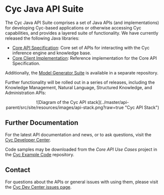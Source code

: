 Cyc Java API Suite
==================

The Cyc Java API Suite comprises a set of Java APIs (and implementations) for developing Cyc-based
applications or otherwise accessing Cyc capabilities, and provides a layered suite of functionality.
We have currently released the following Java libraries:

* [Core API Specification](core-api/README.md): Core set of APIs for interacting with the Cyc 
  inference engine and knowledge base.
* [Core Client Implementation](core-client/README.md): Reference implementation for the Core API 
  Specification.

Additionally, the [Model Generator Suite](https://github.com/cycorp/model-generator-suite) is 
available in a separate repository.

Further functionality will be rolled out in a series of releases, including the Knowledge 
Management, Natural Language, Structured Knowledge, and Administration APIs:

<center>
![Diagram of the Cyc API stack](../master/api-parent/src/site/resources/images/api-stack.png?raw=true
"Cyc API Stack")
</center>


Further Documentation
---------------------

For the latest API documentation and news, or to ask questions, visit the
[Cyc Developer Center](http://dev.cyc.com/).

Code samples may be downloaded from the _Core API Use Cases_ project in the 
[Cyc Example Code](https://github.com/cycorp/example-code) repository.


Contact
-------

For questions about the APIs or general issues with using them, please visit the
[Cyc Dev Center issues page](http://dev.cyc.com/issues/).
